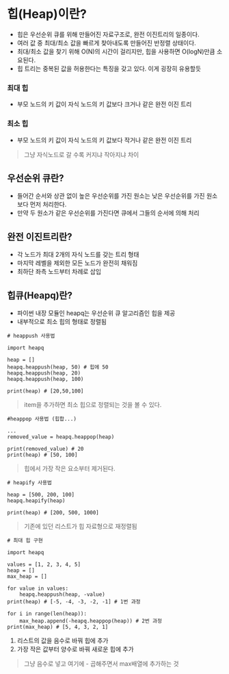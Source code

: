 # 힙(Heap)이란?
- 힙은 우선순위 큐를 위해 만들어진 자료구조로, 완전 이진트리의 일종이다.
- 여러 값 중 최대/최소 값을 빠르게 찾아내도록 만들어진 반정렬 상태이다.
- 최대/최소 값을 찾기 위해 O(N)의 시간이 걸리지만, 힙을 사용하면  O(logN)만큼 소요된다.
- 힙 트리는 중복된 값을 허용한다는 특징을 갖고 있다. 이게 굉장히 유용할듯

### 최대 힙
- 부모 노드의 키 값이 자식 노드의 키 값보다 크거나 같은 완전 이진 트리

### 최소 힙
- 부모 노드의 키 값이 자식 노드의 키 값보다 작거나 같은 완전 이진 트리
> 그냥 자식노드로 갈 수록 커지냐 작아지냐 차이

## 우선순위 큐란?
- 들어간 순서와 상관 없이 높은 우선순위를 가진 원소는 낮은 우선순위를 가진 원소보다 먼저 처리한다.
- 만약 두 원소가 같은 우선순위를 가진다면 큐에서 그들의 순서에 의해 처리

## 완전 이진트리란?
- 각 노드가 최대 2개의 자식 노드를 갖는 트리 형태
- 마지막 레벨을 제외한 모든 노드가 완전히 채워짐
- 최하단 좌측 노드부터 차례로 삽입

## 힙큐(Heapq)란?
- 파이썬 내장 모듈인 heapq는 우선순위 큐 알고리즘인 힙을 제공
- 내부적으로 최소 힙의 형태로 정렬됨

```
# heappush 사용법

import heapq

heap = []
heapq.heappush(heap, 50) # 힙에 50 
heapq.heappush(heap, 20)
heapq.heappush(heap, 100)

print(heap) # [20,50,100]
```
> item을 추가하면 최소 힙으로 정렬되는 것을 볼 수 있다.

```
#heappop 사용법 (힙합...)

...
removed_value = heapq.heappop(heap)

print(removed_value) # 20
print(heap) # [50, 100]
```
> 힙에서 가장 작은 요소부터 제거된다.

```
# heapify 사용법

heap = [500, 200, 100]
heapq.heapify(heap)

print(heap) # [200, 500, 1000]
```
> 기존에 있던 리스트가 힙 자료형으로 재정렬됨

```
# 최대 힙 구현

import heapq

values = [1, 2, 3, 4, 5]
heap = []
max_heap = []

for value in values:
    heapq.heappush(heap, -value)
print(heap) # [-5, -4, -3, -2, -1] # 1번 과정

for i in range(len(heap)):
    max_heap.append(-heapq.heappop(heap)) # 2번 과정
print(max_heap) # [5, 4, 3, 2, 1]
```
 1. 리스트의 값을 음수로 바꿔 힙에 추가
 2. 가장 작은 값부터 양수로 바꿔 새로운 힙에 추가
> 그냥 음수로 넣고 여기에 - 곱해주면서 max배열에 추가하는 것